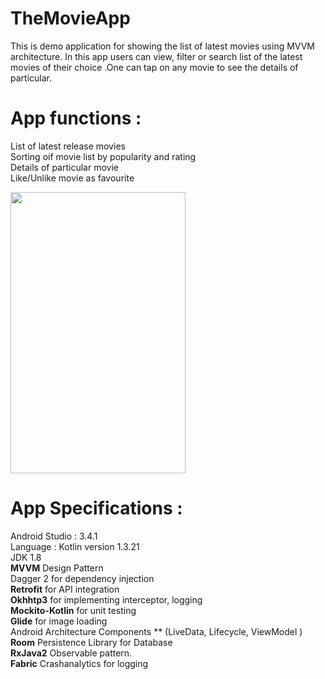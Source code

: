# TheMovieApp
This is demo application for showing the list of latest movies using MVVM architecture. In this app users can view, filter or search list of the latest movies of their choice .One can tap on any movie to see the details of particular. 

# App functions :
List of latest release movies</br>
Sorting oif movie list by popularity and rating</br>
Details of particular movie</br>
Like/Unlike movie as favourite</br>

<img src="https://user-images.githubusercontent.com/11073070/61305532-9a184f80-a808-11e9-81d6-458281f8522c.gif" height="450" width="280"/></br>

# App Specifications :

Android Studio : 3.4.1</br>
Language : Kotlin version 1.3.21</br>
JDK 1.8</br>
**MVVM** Design Pattern</br>
Dagger 2 for dependency injection </br>
**Retrofit** for API integration</br>
**Okhhtp3** for implementing interceptor, logging</br>
**Mockito-Kotlin**  for unit testing</br>
**Glide**  for image loading</br>
Android Architecture Components ** (LiveData, Lifecycle, ViewModel )</br>
**Room** Persistence Library for Database</br>
**RxJava2** Observable pattern.</br>
**Fabric** Crashanalytics for logging 
